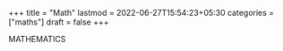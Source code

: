 +++
title = "Math"
lastmod = 2022-06-27T15:54:23+05:30
categories = ["maths"]
draft = false
+++

MATHEMATICS